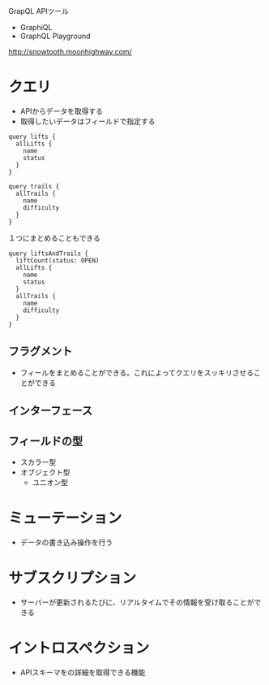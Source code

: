 GrapQL APIツール
- GraphiQL
- GraphQL Playground


http://snowtooth.moonhighway.com/

# クエリ
- APIからデータを取得する
- 取得したいデータはフィールドで指定する

```
query lifts {
  allLifts {
    name
    status
  }
}

query trails {
  allTrails {
    name
    difficulty
  }
}
```

１つにまとめることもできる

```
query liftsAndTrails {
  liftCount(status: OPEN)
  allLifts {
    name
    status
  }
  allTrails {
    name
    difficulty
  }
}
```




## フラグメント
- フィールをまとめることができる。これによってクエリをスッキリさせることができる
## インターフェース
## フィールドの型
- スカラー型
- オブジェクト型
  - ユニオン型

# ミューテーション
- データの書き込み操作を行う

# サブスクリプション
- サーバーが更新されるたびに、リアルタイムでその情報を受け取ることができる

# イントロスペクション
- APIスキーマをの詳細を取得できる機能